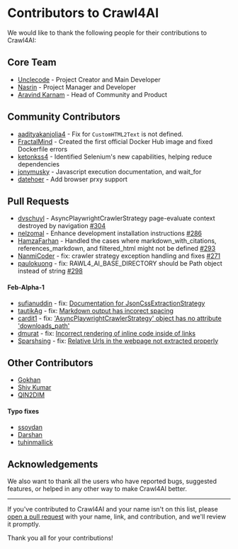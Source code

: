 # Contributors to Crawl4AI

We would like to thank the following people for their contributions to Crawl4AI:

## Core Team

- [Unclecode](https://github.com/unclecode) - Project Creator and Main Developer
- [Nasrin](https://github.com/ntohidi) - Project Manager and Developer
- [Aravind Karnam](https://github.com/aravindkarnam) - Head of Community and Product 

## Community Contributors

- [aadityakanjolia4](https://github.com/aadityakanjolia4) - Fix for `CustomHTML2Text` is not defined.
- [FractalMind](https://github.com/FractalMind) - Created the first official Docker Hub image and fixed Dockerfile errors
- [ketonkss4](https://github.com/ketonkss4) - Identified Selenium's new capabilities, helping reduce dependencies
- [jonymusky](https://github.com/jonymusky) - Javascript execution documentation, and wait_for
- [datehoer](https://github.com/datehoer) - Add browser prxy support

## Pull Requests

- [dvschuyl](https://github.com/dvschuyl) - AsyncPlaywrightCrawlerStrategy page-evaluate context destroyed by navigation [#304](https://github.com/unclecode/crawl4ai/pull/304)
- [nelzomal](https://github.com/nelzomal) - Enhance development installation instructions [#286](https://github.com/unclecode/crawl4ai/pull/286)
- [HamzaFarhan](https://github.com/HamzaFarhan) - Handled the cases where markdown_with_citations, references_markdown, and filtered_html might not be defined [#293](https://github.com/unclecode/crawl4ai/pull/293)
- [NanmiCoder](https://github.com/NanmiCoder) - fix: crawler strategy exception handling and fixes [#271](https://github.com/unclecode/crawl4ai/pull/271)
- [paulokuong](https://github.com/paulokuong) - fix: RAWL4_AI_BASE_DIRECTORY should be Path object instead of string [#298](https://github.com/unclecode/crawl4ai/pull/298)

#### Feb-Alpha-1
- [sufianuddin](https://github.com/sufianuddin) - fix: [Documentation for JsonCssExtractionStrategy](https://github.com/unclecode/crawl4ai/issues/651)
- [tautikAg](https://github.com/tautikAg) - fix: [Markdown output has incorect spacing](https://github.com/unclecode/crawl4ai/issues/599)
- [cardit1](https://github.com/cardit1) - fix: ['AsyncPlaywrightCrawlerStrategy' object has no attribute 'downloads_path'](https://github.com/unclecode/crawl4ai/issues/585)
- [dmurat](https://github.com/dmurat) - fix: [ Incorrect rendering of inline code inside of links ](https://github.com/unclecode/crawl4ai/issues/583)
- [Sparshsing](https://github.com/Sparshsing) - fix: [Relative Urls in the webpage not extracted properly ](https://github.com/unclecode/crawl4ai/issues/570)


## Other Contributors

- [Gokhan](https://github.com/gkhngyk) 
- [Shiv Kumar](https://github.com/shivkumar0757)
- [QIN2DIM](https://github.com/QIN2DIM)
#### Typo fixes
- [ssoydan](https://github.com/ssoydan)
- [Darshan](https://github.com/Darshan2104)
- [tuhinmallick](https://github.com/tuhinmallick)

## Acknowledgements

We also want to thank all the users who have reported bugs, suggested features, or helped in any other way to make Crawl4AI better.

---

If you've contributed to Crawl4AI and your name isn't on this list, please [open a pull request](https://github.com/unclecode/crawl4ai/pulls) with your name, link, and contribution, and we'll review it promptly.

Thank you all for your contributions!